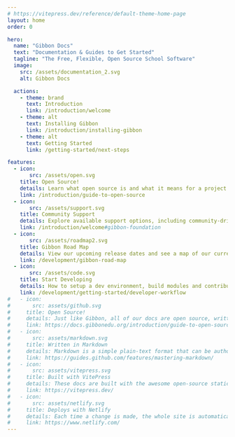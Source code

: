 ```yaml
---
# https://vitepress.dev/reference/default-theme-home-page
layout: home
order: 0

hero:
  name: "Gibbon Docs"
  text: "Documentation & Guides to Get Started"
  tagline: "The Free, Flexible, Open Source School Software"
  image:
    src: /assets/documentation_2.svg
    alt: Gibbon Docs

  actions:
    - theme: brand
      text: Introduction
      link: /introduction/welcome
    - theme: alt
      text: Installing Gibbon
      link: /introduction/installing-gibbon
    - theme: alt
      text: Getting Started
      link: /getting-started/next-steps

features:
  - icon: 
       src: /assets/open.svg
    title: Open Source!
    details: Learn what open source is and what it means for a project like Gibbon.
    link: /introduction/guide-to-open-source
  - icon: 
       src: /assets/support.svg
    title: Community Support
    details: Explore available support options, including community-driven forums and docs.
    link: /introduction/welcome#gibbon-foundation
  - icon: 
       src: /assets/roadmap2.svg
    title: Gibbon Road Map
    details: View our upcoming release dates and see a map of our current development goals.
    link: /development/gibbon-road-map
  - icon: 
       src: /assets/code.svg
    title: Start Developing
    details: How to setup a dev environment, build modules and contribute changes to the core.
    link: /development/getting-started/developer-workflow
#   - icon: 
#       src: assets/github.svg
#     title: Open Source!
#     details: Just like Gibbon, all of our docs are open source, written and maintained by members of the Gibbon community.
#     link: https://docs.gibbonedu.org/introduction/guide-to-open-source
#   - icon: 
#       src: assets/markdown.svg
#     title: Written in Markdown
#     details: Markdown is a simple plain-text format that can be authored with any text editor or directly in GitHub.
#     link: https://guides.github.com/features/mastering-markdown/
#   - icon: 
#       src: assets/vitepress.svg
#     title: Built with VitePress
#     details: These docs are built with the awesome open-source static site generator VitePress.
#     link: https://vitepress.dev/
#   - icon: 
#       src: assets/netlify.svg
#     title: Deploys with Netlify
#     details: Each time a change is made, the whole site is automatically deployed via the amazing JAM-stack wizardry of Netlify.
#     link: https://www.netlify.com/
---
```


